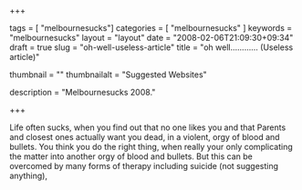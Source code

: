 
+++

tags = [ "melbournesucks"]
categories = [ "melbournesucks" ]
keywords = "melbournesucks"
layout = "layout"
date = "2008-02-06T21:09:30+09:34"
draft = true
slug = "oh-well-useless-article"
title = "oh well............ (Useless article)"

thumbnail = ""
thumbnailalt = "Suggested Websites"

description = "Melbournesucks 2008."

+++

Life often sucks, when you find out that no one likes you and that Parents and closest ones actually want you dead, in a violent, orgy of blood and bullets. You think you do the right thing, when really your only complicating the matter into another orgy of blood and bullets. But this can be overcomed by many forms of therapy including suicide (not suggesting anything), 